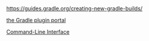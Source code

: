 # 

https://guides.gradle.org/creating-new-gradle-builds/

[the Gradle plugin portal](https://plugins.gradle.org/?_ga=2.177622956.886457711.1524110253-343016227.1522122506)

[Command-Line Interface](https://docs.gradle.org/4.6/userguide/command_line_interface.html?_ga=2.256845826.886457711.1524110253-343016227.1522122506)

